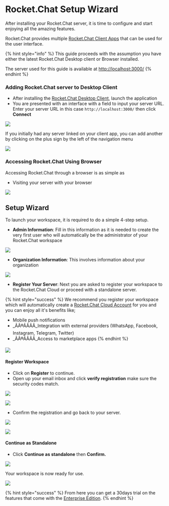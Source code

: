 # Rocket.Chat Setup Wizard

After installing your Rocket.Chat server, it is time to configure and start enjoying all the amazing features.

Rocket.Chat provides multiple [Rocket.Chat Client Apps](../installing-client-apps/) that can be used for the user interface.

{% hint style="info" %}
This guide proceeds with the assumption you have either the latest Rocket.Chat Desktop client or Browser installed.

The server used for this guide is available at [http://localhost:3000/](http://localhost:3000)
{% endhint %}

### Adding Rocket.Chat server to Desktop Client

* After installing the [Rocket.Chat Desktop Client](../installing-client-apps/#desktop-apps), launch the application
* You are presented with an interface with a field to input your server URL. Enter your server URL in this case `http://localhost:3000/` then click **Connect**

![](<../../.gitbook/assets/image (675) (1).png>)

If you initially had any server linked on your client app, you can add another by clicking on the plus sign by the left of the navigation menu

![](<../../.gitbook/assets/image (695) (1).png>)

### Accessing Rocket.Chat Using Browser

Accessing Rocket.Chat through a browser is as simple as

* Visiting your server with your browser

![](<../../.gitbook/assets/image (688).png>)

## Setup Wizard

To launch your workspace, it is required to do a simple 4-step setup.

* **Admin Information**: Fill in this information as it is needed to create the very first user who will automatically be the administrator of your Rocket.Chat workspace

![](<../../.gitbook/assets/image (671) (1).png>)

* **Organization Information**: This involves information about your organization

![](<../../.gitbook/assets/image (672) (1).png>)

* **Register Your Server**: Next you are asked to register your workspace to the Rocket.Chat Cloud or proceed with a standalone server.

{% hint style="success" %}
We recommend you register your workspace which will automatically create a [Rocket.Chat Cloud Account](broken-reference) for you and you can enjoy all it's benefits like;

* Mobile push notifications
* \_ÃÂ®ÃÂÃÂ\_Integration with external providers (WhatsApp, Facebook, Instagram, Telegram, Twitter)
* \_ÃÂ®ÃÂÃÂ\_Access to marketplace apps
{% endhint %}

![](<../../.gitbook/assets/image (650).png>)

#### Register Workspace

* Click on **Register** to continue.
* Open up your email inbox and click **verify registration** make sure the security codes match.

![](<../../.gitbook/assets/image (636).png>)

![](<../../.gitbook/assets/image (645) (1).png>)

* Confirm the registration and go back to your server.

![](<../../.gitbook/assets/image (679) (1) (1).png>)

![](<../../.gitbook/assets/image (696) (1).png>)

#### Continue as Standalone

* Click **Continue as standalone** then **Confirm.**

![](<../../.gitbook/assets/image (692).png>)

Your workspace is now ready for use.

![](<../../.gitbook/assets/image (676) (1) (1).png>)

{% hint style="success" %}
From here you can get a 30days trial on the features that come with the [Enterprise Edition](../../guides/enterprise-edition-trial/).
{% endhint %}
